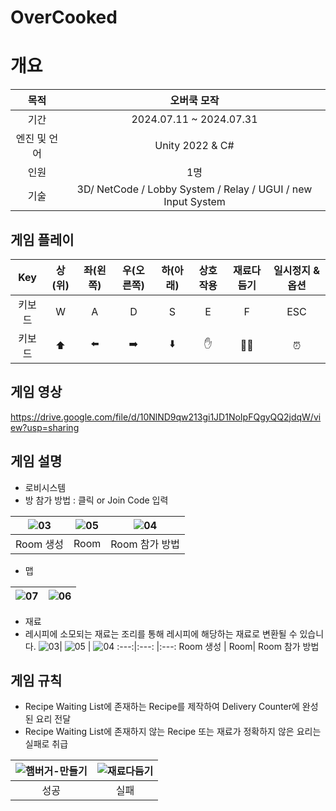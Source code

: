 # OverCooked

# 개요
목적 | 오버쿡 모작
:---:|:---:
기간|2024.07.11 ~ 2024.07.31
엔진 및 언어 | Unity 2022 & C#
인원 | 1명
기술 | 3D/ NetCode / Lobby System / Relay / UGUI / new Input System


##  게임 플레이 
Key|상(위)|좌(왼쪽)|우(오른쪽)|하(아래)|상호작용|재료다듬기|일시정지 & 옵션
:---:|:---:|:---:|:---:|:---:|:---:|:---:|:---:
키보드|W|A|D|S|E|F | ESC
키보드|⬆️|⬅️|➡️|⬇️|✋|🧑‍🍳 | ⏰




## 게임 영상
https://drive.google.com/file/d/10NlND9qw213gi1JD1NoIpFQgyQQ2jdqW/view?usp=sharing  



## 게임 설명  
- 로비시스템
- 방 참가 방법 : 클릭 or  Join Code 입력

![03](https://github.com/user-attachments/assets/e88bd2bc-82f8-41bd-96ac-5e6c87ebd624)| ![05](https://github.com/user-attachments/assets/190f5a8f-1fc8-441e-8b89-15971beba08c) | ![04](https://github.com/user-attachments/assets/830ccf06-6181-4bcd-bc75-c77624d7a088)
:---:|:---: |:---:
Room 생성 | Room| Room 참가 방법  

  
- 맵

![07](https://github.com/user-attachments/assets/7098dfbe-46d6-4066-a589-33408c526eb7)| ![06](https://github.com/user-attachments/assets/eafee3b7-94c8-4d25-9aac-0b30c41534b0)
:---:|:---: 


- 재료
- 레시피에 소모되는 재료는 조리를 통해 레시피에 해당하는 재료로 변환될 수 있습니다.
![03](https://github.com/user-attachments/assets/e88bd2bc-82f8-41bd-96ac-5e6c87ebd624)| ![05](https://github.com/user-attachments/assets/190f5a8f-1fc8-441e-8b89-15971beba08c) | ![04](https://github.com/user-attachments/assets/830ccf06-6181-4bcd-bc75-c77624d7a088)
:---:|:---: |:---:
Room 생성 | Room| Room 참가 방법  


## 게임 규칙
- Recipe Waiting List에 존재하는 Recipe를 제작하여 Delivery Counter에 완성된 요리 전달
- Recipe Waiting List에 존재하지 않는 Recipe 또는 재료가 정확하지 않은 요리는 실패로 취급


![햄버거-만들기](https://github.com/user-attachments/assets/028583d9-08f4-49fc-bcb3-49d19460b247)|![재료다듬기](https://github.com/user-attachments/assets/b7ddf753-38f1-4f6d-bd8d-b369ad837100)
:---:|:---: 
성공 | 실패
